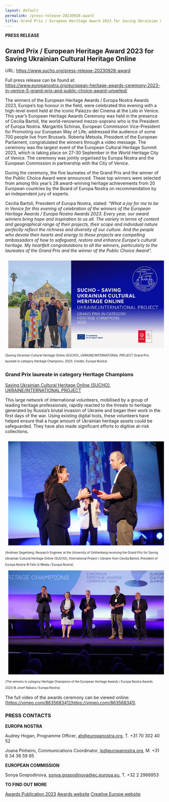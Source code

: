 ```yaml
---
layout: default
permalink: /press-release-20230928-award
title: Grand Prix / European Heritage Award 2023 for Saving Ukrainian Cultural Heritage Online
---
```


**PRESS RELEASE**

## Grand Prix / European Heritage Award 2023 for Saving Ukrainian Cultural Heritage Online

URL: https://www.sucho.org/press-release-20230928-award

Full press release can be found at: https://www.europanostra.org/european-heritage-awards-ceremony-2023-in-venice-5-grand-prix-and-public-choice-award-unveiled/

The winners of the European Heritage Awards / Europa Nostra Awards 2023, Europe’s top honour in the field, were celebrated this evening with a high-level event held at the iconic Palazzo del Cinema at the Lido in Venice. This year’s European Heritage Awards Ceremony was held in the presence of Cecilia Bartoli, the world-renowned mezzo-soprano who is the President of Europa Nostra. Margaritis Schinas, European Commission Vice-President for Promoting our European Way of Life, addressed the audience of some 700 people live from Brussels. Roberta Metsola, President of the European Parliament, congratulated the winners through a video message. The ceremony was the largest event of the European Cultural Heritage Summit 2023, which is taking place on 27-30 September in the World Heritage City of Venice. The ceremony was jointly organised by Europa Nostra and the European Commission in partnership with the City of Venice.

During the ceremony, the five laureates of the Grand Prix and the winner of the Public Choice Award were announced. These top winners were selected from among this year’s 28 award-winning heritage achievements from 20 European countries by the Board of Europa Nostra on recommendation by an independent jury of experts.

Cecilia Bartoli, President of Europa Nostra, stated: _“What a joy for me to be in Venice for this evening of celebration of the winners of the European Heritage Awards / Europa Nostra Awards 2023. Every year, our award winners bring hope and inspiration to us all. The variety in terms of content and geographical range of their projects, their scope and individual nature perfectly reflect the richness and diversity of our culture. And the people who devote their hearts and energy to these projects are compelling ambassadors of how to safeguard, restore and enhance Europe’s cultural heritage. My heartfelt congratulations to all the winners, particularly to the laureates of the Grand Prix and the winner of the Public Choice Award”._

<img src="/assets/images/enawards2.jpg" style="margin: 10px;"/>
<sup><sub>(Saving Ukrainian Cultural Heritage Online (SUCHO), UKRAINE/INTERNATIONAL PROJECT Grand Prix laureate in category Heritage Champions, 2023. Credits: Europa Nostra)</sub></sup>
  
### Grand Prix laureate in category Heritage Champions
[Saving Ukrainian Cultural Heritage Online (SUCHO), UKRAINE/INTERNATIONAL PROJECT](https://www.europeanheritageawards.eu/winners/saving-ukrainian-cultural-heritage-online-sucho)

This large network of international volunteers, mobilised by a group of leading heritage professionals, rapidly reacted to the threats to heritage generated by Russia’s brutal invasion of Ukraine and began their work in the first days of the war. Using existing digital tools, these volunteers have helped ensure that a huge amount of Ukrainian heritage assets could be safeguarded. They have also made significant efforts to digitise at-risk collections.

<img src="/assets/images/enawards3.jpg" style="margin: 10px"/>
<sup><sub>(Andreas Segerberg, Research Engineer at the University of Gothenberg receiving the Grand Prix for Saving Ukrainian Cultural Heritage Online (SUCHO), International Project / Ukraine from Cecilia Bartoli, President of Europa Nostra © Felix Q Media / Europa Nostra)</sub></sup>

<img src="/assets/images/enawards1.jpg" style="margin: 10px;"/>
<sup><sub>(The winners in category Heritage Champions of the European Heritage Awards / Europa Nostra Awards 2023 © Josef Rabara / Europa Nostra)</sub></sup>


The full video of the awards ceremony can be viewed online: [https://vimeo.com/863568341](https://vimeo.com/863568341).

    

### PRESS CONTACTS

**EUROPA NOSTRA**

Audrey Hogan, Programme Officer, ah@europanostra.org, T. +31 70 302 40 52 

Joana Pinheiro, Communications Coordinator, jp@europanostra.org, M. +31 6 34 36 59 85

**EUROPEAN COMMISSION** 

Sonya Gospodinova, sonya.gospodinova@ec.europa.eu, T. +32 2 2966953

**TO FIND OUT MORE**

[Awards Publication 2023](https://issuu.com/europanostra/docs/2023-awards-magazine?fr=xKAE9_zU1NQ)
[Awards website](http://www.europeanheritageawards.eu/)
[Creative Europe website](http://ec.europa.eu/programmes/creative-europe/index_en.htm)
